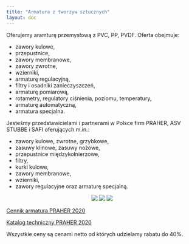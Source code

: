 ```yaml
---
title: "Armatura z tworzyw sztucznych"
layout: doc
---
```

Oferujemy aramturę przemysłową z PVC, PP, PVDF. Oferta obejmuje:

* zawory kulowe,
* przepustnice,
* zawory membranowe,
* zawory zwrotne,
* wzierniki,
* armaturę regulacyjną,
* filtry i osadniki zanieczyszczeń,
* armaturę pomiarową,
* rotametry, regulatory ciśnienia, poziomu, temperatury,
* armaturę automatyczną,
* armatura specjalna.

Jesteśmy przedstawicielami i partnerami w Polsce firm PRAHER, ASV STUBBE i SAFI oferujących m.in.:

* zawory kulowe, zwrotne, grzybkowe,
* zasuwy klinowe, zasuwy nożowe,
* przepustnice międzykołnierzowe,
* filtry,
* kurki kulowe,
* zawory membranowe,
* wzierniki,
* zawory regulacyjne oraz armaturę specjalną.

<div style="text-align: center">
<a href="https://www.praher-plastics.com/"><img src="https://s3-eu-west-1.amazonaws.com/andreas-biz-pl/logos/praher.jpg" class="logo"></a>
<a href="https://www.asvstubbe.it/"><img src="https://andreas-biz-pl.s3.eu-west-1.amazonaws.com/logos/asv_stubbe.png" class="logo"></a>
<a href="https://www.safi-valves.com/"><img src="https://www.safi-valves.com/application/themes/safi/img/logo-safi.png" class="logo"></a>
</div>

[Cennik armatura PRAHER 2020](https://s3-eu-west-1.amazonaws.com/andreas-biz-pl/documents/praher-cennik-2019.pdf)

[Katalog techniczny PRAHER 2020](https://s3-eu-west-1.amazonaws.com/andreas-biz-pl/documents/praher-katalog-2019.pdf)


Wszystkie ceny są cenami netto od których udzielamy rabatu do 40%.


